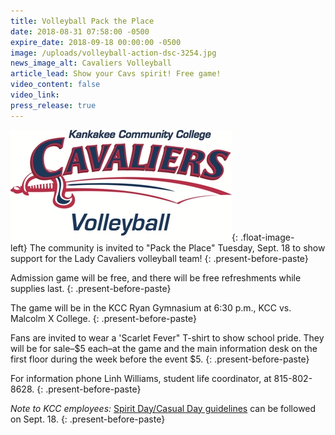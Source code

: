 ```yaml
---
title: Volleyball Pack the Place
date: 2018-08-31 07:58:00 -0500
expire_date: 2018-09-18 00:00:00 -0500
image: /uploads/volleyball-action-dsc-3254.jpg
news_image_alt: Cavaliers Volleyball
article_lead: Show your Cavs spirit! Free game!
video_content: false
video_link:
press_release: true
---
```


![](/uploads/cavaliers-volleyball-small.jpg){: .float-image-left}&nbsp;The community is invited to "Pack the Place" Tuesday, Sept. 18 to show support for the Lady Cavaliers volleyball team!
{: .present-before-paste}

Admission game will be free, and there will be free refreshments while supplies last.
{: .present-before-paste}

The game will be in the KCC Ryan Gymnasium at 6:30 p.m., KCC vs. Malcolm X College.
{: .present-before-paste}

Fans are invited to wear a 'Scarlet Fever" T-shirt to show school pride. They will be for sale–$5 each–at the game and the main information desk on the first floor during the week before the event $5.
{: .present-before-paste}

For information phone Linh Williams, student life coordinator, at 815-802-8628.
{: .present-before-paste}

*Note to KCC employees:&nbsp;*[Spirit Day/Casual Day guidelines](https:my.kcc.edu/employees/Documents/CasualDenimGuidelines-8-31-2018.pdf)&nbsp;can be followed on Sept. 18.
{: .present-before-paste}